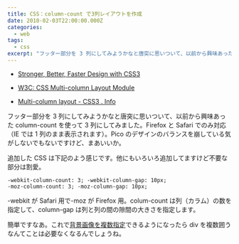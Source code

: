```yaml
---
title: CSS：column-count で3列レイアウトを作成
date: 2010-02-03T22:00:00.000Z
categories:
  - web
tags:
  - css
excerpt: "フッター部分を 3 列にしてみようかなと唐突に思いついて、以前から興味あった column-count を使って 3 列にしてみました。Firefox と Safari でのみ対応（IE では 1 列のまま表示されます）。Pico のデザインのバランスを崩している気がしないでもないですけど、まあいいか。"
---
```


- [Stronger, Better, Faster Design with CSS3](http://www.smashingmagazine.com/2009/12/16/stronger-better-faster-design-with-css3/)

- [W3C: CSS Multi-column Layout Module](http://www.w3.org/TR/css3-multicol/)
- [Multi-column layout - CSS3 . Info](http://www.css3.info/preview/multi-column-layout/)

フッター部分を 3 列にしてみようかなと唐突に思いついて、以前から興味あった column-count を使って 3 列にしてみました。Firefox と Safari でのみ対応（IE では 1 列のまま表示されます）。Pico のデザインのバランスを崩している気がしないでもないですけど、まあいいか。

追加した CSS は下記のよう感じです。他にもいろいろ追加してますけど不要な部分は割愛。

```
-webkit-column-count: 3; -webkit-column-gap: 10px;
-moz-column-count: 3; -moz-column-gap: 10px;

```

-webkit が Safari 用で-moz が Firefox 用。colum-count は列（カラム）の数を指定して、column-gap は列と列の間の隙間の大きさを指定します。

簡単ですなあ。これで[背景画像を複数指定](http://www.css3.info/preview/multiple-backgrounds/)できるようになったら div を複数囲うなんてことは必要なくなるんでしょうね。
